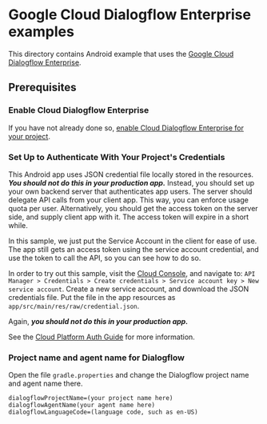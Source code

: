 # Google Cloud Dialogflow Enterprise examples

This directory contains Android example that uses the
[Google Cloud Dialogflow Enterprise](https://cloud.google.com/conversation/).

## Prerequisites

### Enable Cloud Dialogflow Enterprise

If you have not already done so, [enable Cloud Dialogflow Enterprise for your project](
https://cloud.google.com/conversation/docs/quickstart).

### Set Up to Authenticate With Your Project's Credentials

This Android app uses JSON credential file locally stored in the resources. ***You should not do
this in your production app.*** Instead, you should set up your own backend server that
authenticates app users. The server should delegate API calls from your client app. This way, you
can enforce usage quota per user. Alternatively, you should get the access token on the server side,
and supply client app with it. The access token will expire in a short while.

In this sample, we just put the Service Account in the client for ease of use. The app still gets
an access token using the service account credential, and use the token to call the API, so you can
see how to do so.

In order to try out this sample, visit the [Cloud Console](https://console.cloud.google.com/), and
navigate to:
`API Manager > Credentials > Create credentials > Service account key > New service account`.
Create a new service account, and download the JSON credentials file. Put the file in the app
resources as `app/src/main/res/raw/credential.json`.

Again, ***you should not do this in your production app.***

See the [Cloud Platform Auth Guide](https://cloud.google.com/docs/authentication#developer_workflow)
for more information.

### Project name and agent name for Dialogflow

Open the file `gradle.properties` and change the Dialogflow project name and agent name there. 

```
dialogflowProjectName=(your project name here)
dialogflowAgentName(your agent name here)
dialogflowLanguageCode=(language code, such as en-US)
```
